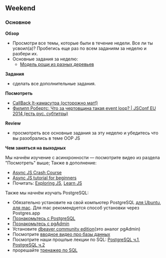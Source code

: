 ## Weekend

### Основное

**Обзор**
- Просмотри все темы, которые были в течение недели. Все ли ты усвоил(а)? Пробегись еще раз по всем заданиям за неделю и разбери их.
- Основные задания за неделю:
  - [Модель рощи из разных деревьев](https://github.com/Elbrus-Bootcamp/orange-tree-2-groves-challenge)

**Задания**
- сделать все дополнительные задания.

**Посмотреть**
- [CallBack It-камасутра (осторожно мат!)](https://youtu.be/sB-KTgAhZUQ)
- [Филипп Робертс: Что за чертовщина такая event loop? | JSConf EU 2014 (есть рус. субтитры)](https://www.youtube.com/watch?v=8aGhZQkoFbQ)

**Review**
- просмотреть все основные задания за эту неделю и убедитесь что вы разобрались в теме OOP JS

**Чем заняться на выходных**

Мы начнём изучение с асинхронности — посмотрите видео из раздела "Посмотреть" выше;
Также в дополнение:
- [Async JS Crash Course](https://youtu.be/PoRJizFvM7s)
- [Async JS tutorial for beginners](https://youtu.be/_8gHHBlbziw)
- Почитать: [Exploring JS](https://exploringjs.com/impatient-js/ch_async-js.html), [Learn JS](https://learn.javascript.ru/async)

Также мы начнём изучать PostgreSQL:
- Обязательно установите на свой компьютер PostgreSQL [для Ubuntu](https://www.postgresql.org/download/linux/ubuntu), [для mac](https://www.postgresql.org/download/macosx). Для mac рекомендуется способ установки через Postgres.app
- [Познакомьтесь с PostgreSQL](https://youtu.be/qw--VYLpxG4)
- [Познакомьтесь с pgAdmin](https://youtu.be/Dd2ej-QKrWY)
- Установите [dbeaver community edition](https://dbeaver.io/download)(это аналог pgAdmin)
- Посмотрите [вводное видео про базы данных](https://www.youtube.com/watch?v=cv4uvzWfMVg)
- Посмотрите наши прошлые лекции по SQL: [PostgreSQL ч.1](https://www.youtube.com/watch?v=GfLDk2R37SA), [PostgreSQL ч.2](https://www.youtube.com/watch?v=J0hw0QdgAjE)
- прорешайте [тренажер по SQL](https://sql-trainer.elbrusboot.camp)

